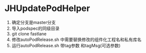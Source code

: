 # JHUpdatePodHelper

1. 确定分支是master分支
2. 导入podspec的同级目录
3. git clone fastlane
4. 修改autoPodRelease.sh 中需要替换修改的组件化工程名和私有库名
5. 运行autoPodRelease.sh 带tag参数 和tagMsg(可选参数)

